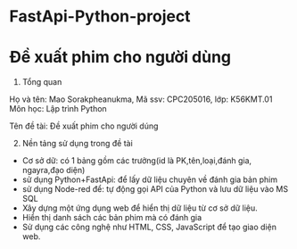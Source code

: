 # FastApi-Python-project
# Đề xuất phim cho người dùng
1. Tổng quan

Họ và tên: Mao Sorakpheanukma, Mã ssv: CPC205016, lớp: K56KMT.01
Môn học: Lập trình Python

Tên đề tài: Đề xuất phim cho người dúng

2. Nền tảng sử dụng trong đề tài
- Cơ sở dữ: có 1 bảng gồm các trưởng(id là PK,tên,loại,đánh gia, ngayra,đạo diện)
- sử dụng Python+FastApi: để lấy dữ liệu chuyên về đánh gia bản phim
- sử dụng Node-red để: tự động gọi API của Python và lưu dữ liệu vào MS SQL
- Xây dựng một ứng dụng web để hiển thị dữ liệu từ cơ sở dữ liệu.
- Hiển thị danh sách các bản phim mà có đánh gia 
- Sử dụng các công nghệ như HTML, CSS, JavaScript để tạo giao diện web.

 
